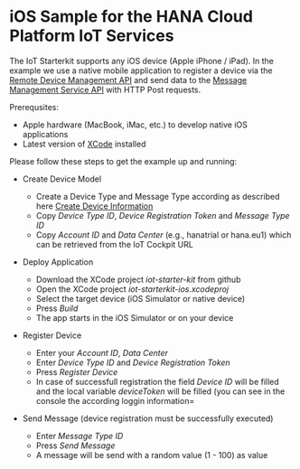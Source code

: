 # iOS Sample for the HANA Cloud Platform IoT Services

The IoT Starterkit supports any iOS device (Apple iPhone / iPad). In the example we use a native mobile application to register a device via the [Remote Device Management API](https://help.hana.ondemand.com/iot/frameset.htm?2e2fe26905c247668f1e61360846ce53.html) and send data to the [Message Management Service API](https://help.hana.ondemand.com/iot/frameset.htm?8e1c277be0cd4854943a15f86188aaec.html) with HTTP Post requests.

Prerequsites:

* Apple hardware (MacBook, iMac, etc.) to develop native iOS applications
* Latest version of [XCode](https://developer.apple.com/xcode/) installed

Please follow these steps to get the example up and running:

* Create Device Model
    * Create a Device Type and Message Type according as described here [Create Device Information](https://github.com/SAP/iot-starterkit/tree/master/src/prerequisites/cockpit)
    * Copy *Device Type ID*, *Device Registration Token* and *Message Type ID*
    * Copy *Account ID* and *Data Center* (e.g., hanatrial or hana.eu1) which can be retrieved from the IoT Cockpit URL

* Deploy Application
    * Download the XCode project *iot-starter-kit* from github
    * Open the XCode project *iot-starterkit-ios.xcodeproj*
    * Select the target device (iOS Simulator or native device)
    * Press *Build*
    * The app starts in the iOS Simulator or on your device

* Register Device
    * Enter your *Account ID*, *Data Center*
    * Enter *Device Type ID* and *Device Registration Token*
    * Press *Register Device*
    * In case of successfull registration the field *Device ID* will be filled and the local variable *deviceToken* will be filled (you can see in the console the according loggin information=

* Send Message (device registration must be successfully executed)
    * Enter *Message Type ID*
    * Press *Send Message*
    * A message will be send with a random value (1 - 100) as value